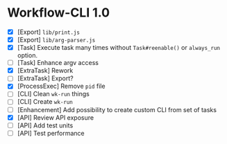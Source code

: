 # Workflow-CLI 1.0

* [x] [Export] `lib/print.js`
* [x] [Export] `lib/arg-parser.js`
* [x] [Task] Execute task many times without `Task#reenable()` or `always_run` option.
* [ ] [Task] Enhance argv access
* [x] [ExtraTask] Rework
* [ ] [ExtraTask] Export?
* [x] [ProcessExec] Remove `pid` file
* [ ] [CLI] Clean `wk-run` things
* [ ] [CLI] Create `wk-run`
* [ ] [Enhancement] Add possibility to create custom CLI from set of tasks
* [x] [API] Review API exposure
* [ ] [API] Add test units
* [ ] [API] Test performance